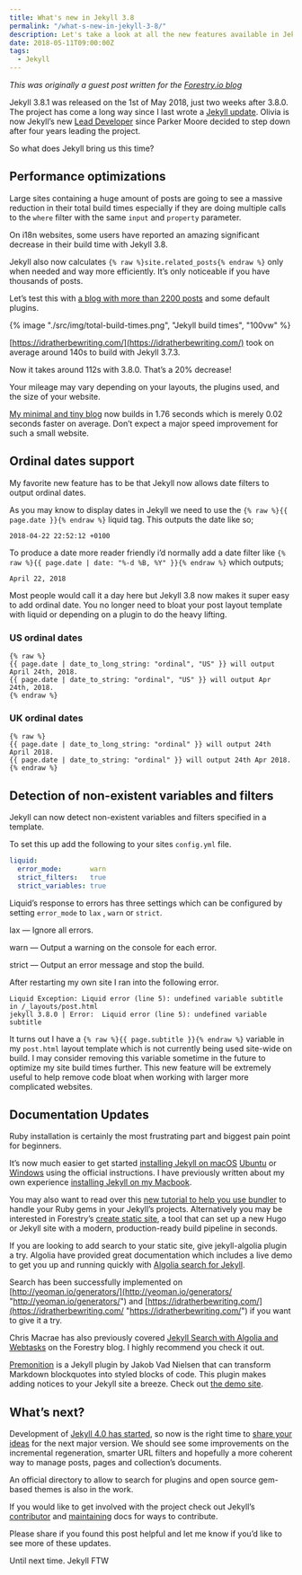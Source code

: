 ```yaml
---
title: What's new in Jekyll 3.8
permalink: "/what-s-new-in-jekyll-3-8/"
description: Let's take a look at all the new features available in Jekyll 3.8.0
date: 2018-05-11T09:00:00Z
tags:
  - Jekyll
---
```


*This was originally a guest post written for the [Forestry.io blog](https://tina.io)*

Jekyll 3.8.1 was released on the 1st of May 2018, just two weeks after 3.8.0. The project has come a long way since I last wrote a [Jekyll update](https://desiredpersona.com/what-s-new-in-jekyll-3-4/). Olivia is now Jekyll’s new [Lead Developer](https://jekyllrb.com/news/2018/02/19/meet-jekyll-s-new-lead-developer/) since Parker Moore decided to step down after four years leading the project.

So what does Jekyll bring us this time?

## Performance optimizations

Large sites containing a huge amount of posts are going to see a massive reduction in their total build times especially if they are doing multiple calls to the `where` filter with the same `input` and `property` parameter.

On i18n websites, some users have reported an amazing significant decrease in their build time with Jekyll 3.8.

Jekyll also now calculates `{% raw %}site.related_posts{% endraw %}` only when needed and way more efficiently. It’s only noticeable if you have thousands of posts.

Let’s test this with [a blog with more than 2200 posts](https://github.com/tomjoht/tomjoht.github.io) and some default plugins.

{% image "./src/img/total-build-times.png", "Jekyll build times", "100vw" %}

[https://idratherbewriting.com/](https://idratherbewriting.com/) took on average around 140s to build with Jekyll 3.7.3.

Now it takes around 112s with 3.8.0. That’s a 20% decrease!

Your mileage may vary depending on your layouts, the plugins used, and the size of your website.

[My minimal and tiny blog](https://desiredpersona.com/) now builds  in 1.76 seconds which is merely 0.02 seconds faster on average. Don’t expect a major speed improvement for such a small website.

## Ordinal dates support

My favorite new feature has to be that Jekyll now allows date filters to output ordinal dates.

As you may know to display dates in Jekyll we need to use the `{% raw %}{{ page.date }}{% endraw %}` liquid tag. This outputs the date like so;

```
2018-04-22 22:52:12 +0100
```

To produce a date more reader friendly i’d normally add a date filter like `{% raw %}{{ page.date | date: "%-d %B, %Y" }}{% endraw %}` which outputs;

```
April 22, 2018
```

Most people would call it a day here but Jekyll 3.8 now makes it super easy to add ordinal date. You no longer need to bloat your post layout template with liquid or depending on a plugin to do the heavy lifting.

### US ordinal dates

```liquid
{% raw %}
{{ page.date | date_to_long_string: "ordinal", "US" }} will output April 24th, 2018.
{{ page.date | date_to_string: "ordinal", "US" }} will output Apr 24th, 2018.
{% endraw %}
```

### UK ordinal dates

```liquid
{% raw %}
{{ page.date | date_to_long_string: "ordinal" }} will output 24th April 2018.
{{ page.date | date_to_string: "ordinal" }} will output 24th Apr 2018.
{% endraw %}
```

## Detection of non-existent variables and filters

Jekyll can now detect non-existent variables and filters specified in a template.

To set this up add the following to your sites `config.yml` file.

```yaml
liquid:
  error_mode:       warn
  strict_filters:   true
  strict_variables: true
```

Liquid’s response to errors has three settings which can be configured by setting `error_mode` to `lax` , `warn` or `strict`.

lax — Ignore all errors.

warn — Output a warning on the console for each error.

strict — Output an error message and stop the build.

After restarting my own site I ran into the following error.

```shell
Liquid Exception: Liquid error (line 5): undefined variable subtitle in /_layouts/post.html
jekyll 3.8.0 | Error:  Liquid error (line 5): undefined variable subtitle
```

It turns out I have a `{% raw %}{{ page.subtitle }}{% endraw %}` variable in my `post.html` layout template which is not currently being used site-wide on build. I may consider removing this variable sometime in the future to optimize my site build times further. This new feature will be extremely useful to help remove code bloat when working with larger more complicated websites.

## Documentation Updates

Ruby installation is certainly the most frustrating part and biggest pain point for beginners.

It’s now much easier to get started [installing Jekyll on macOS](https://jekyllrb.com/docs/installation/#macOS) [Ubuntu](https://jekyllrb.com/docs/installation/#ubuntu) or [Windows](https://jekyllrb.com/docs/windows/#installation-via-rubyinstaller) using the official instructions. I have previously written about my own experience [installing Jekyll on my Macbook](https://desiredpersona.com/install-jekyll-on-macos/).

You may also want to read over this [new tutorial to help you use bundler](https://jekyllrb.com/tutorials/using-jekyll-with-bundler/) to handle your Ruby gems in your Jekyll’s projects. Alternatively you may be interested in Forestry’s [create static site](https://forestry.io/blog/instant-production-ready-scaffolding-with-create-static-site/), a tool that can set up a new Hugo or Jekyll site with a modern, production-ready build pipeline in seconds.

If you are looking to add search to your static site, give jekyll-algolia plugin a try. Algolia have provided great documentation which includes a live demo to get you up and running quickly with [Algolia search for Jekyll](https://github.com/algolia/jekyll-algolia).

Search has been successfully implemented on [http://yeoman.io/generators/](http://yeoman.io/generators/ "http://yeoman.io/generators/") and [https://idratherbewriting.com/](https://idratherbewriting.com/ "https://idratherbewriting.com/")  if you want to give it a try.

Chris Macrae has also previously covered [Jekyll Search with Algolia and Webtasks](https://forestry.io/blog/search-with-algolia-in-jekyll/) on the Forestry blog. I highly recommend you check it out.

[Premonition](https://github.com/lazee/premonition) is a Jekyll plugin by Jakob Vad Nielsen that can transform Markdown blockquotes into styled blocks of code. This plugin makes adding notices to your Jekyll site a breeze. Check out [the demo site](https://lazee.github.io/premonition-demo/).

## What’s next?

Development of [Jekyll 4.0 has started](https://jekyllrb.com/news/2018/04/19/development-update/), so now is the right time to [share your ideas](https://github.com/jekyll/jekyll/issues/6948) for the next major version. We should see some improvements on the incremental regeneration, smarter URL filters and hopefully a more coherent way to manage posts, pages and collection’s documents.

An official directory to allow to search for plugins and open source gem-based themes is also in the work.

If you would like to get involved with the project check out Jekyll’s [contributor](https://jekyllrb.com/docs/contributing/) and [maintaining](https://jekyllrb.com/docs/maintaining/) docs for ways to contribute.

Please share if you found this post helpful and let me know if you’d like to see more of these updates.

Until next time. Jekyll FTW
